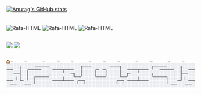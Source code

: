 

 <div align="center"></div>

  [![Anurag's GitHub stats](https://github-readme-stats.vercel.app/api?username=JoaoPedroRocha&show_icons=true&theme=gotham&show_icons=true)](https://github.com/Lamps-JP/github-readme-stats)

 <div style="display: inline_block"><br>
   <img align="center" alt="Rafa-HTML" height="30" width="40" src= "https://cdn.jsdelivr.net/gh/devicons/devicon@latest/icons/html5/html5-original.svg" />
   <img align="center" alt="Rafa-HTML" height="30" width="40" src= "https://cdn.jsdelivr.net/gh/devicons/devicon@latest/icons/css3/css3-original.svg" />
   <img align="center" alt="Rafa-HTML" height="30" width="40" src= "https://cdn.jsdelivr.net/gh/devicons/devicon@latest/icons/csharp/csharp-original.svg" />
 
  ##
  
   <div> 
 <a href = "joao.rpedrorocha@gmail.com"><img src="https://img.shields.io/badge/-Gmail-%23333?style=for-the-badge&logo=gmail&logoColor=white" target="_blank"></a>
    <a href="www.linkedin.com/in/joão-pedro-rocha-oliveira-ba7b911a4" target="_blank"><img src="https://img.shields.io/badge/-LinkedIn-%230077B5?style=for-the-badge&logo=linkedin&logoColor=white" target="_blank"></a>
  
 
##
  <picture>
  <source media="(prefers-color-scheme: dark)" srcset="https://raw.githubusercontent.com/Lamps-JP/Lamps-JP/output/pacman-contribution-graph-dark.svg">
  <source media="(prefers-color-scheme: light)" srcset="https://raw.githubusercontent.com/Lamps-JP/Lamps-JP/output/pacman-contribution-graph.svg">
  <img alt="pacman contribution graph" src="https://raw.githubusercontent.com/Lamps-JP/Lamps-JP/output/pacman-contribution-graph.svg">
</picture>

###
</div>
           
           
          
          
